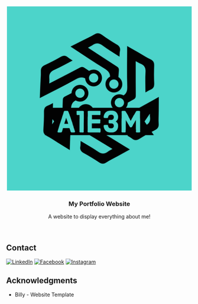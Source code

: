 <div id="top"></div>
<!--
*** Thanks for checking out the Best-README-Template. If you have a suggestion
*** that would make this better, please fork the repo and create a pull request
*** or simply open an issue with the tag "enhancement".
*** Don't forget to give the project a star!
*** Thanks again! Now go create something AMAZING! :D
-->



<!-- PROJECT LOGO -->
<br />
<div align="center">
  <a href="https://github.com/SeaBoiii/seaboiii.github.io">
    <img src="img/A1E3M-logos.jpeg" alt="Logo" width="500" height="500">
  </a>

<h3 align="center">My Portfolio Website</h3>

  <p align="center">
    A website to display everything about me!
    <br />
    <br />
    <br />
  </p>
</div>


<!-- CONTACT -->
## Contact

[![LinkedIn][linkedin-shield]][linkedin-url]
[![Facebook][facebook-shield]][facebook-url]
[![Instagram][insta-shield]][insta-url]



<!-- ACKNOWLEDGMENTS -->
## Acknowledgments

* Billy - Website Template



<!-- MARKDOWN LINKS & IMAGES -->
<!-- https://www.markdownguide.org/basic-syntax/#reference-style-links -->
[linkedin-shield]: https://img.shields.io/badge/LinkedIn-0077B5?style=for-the-badge&logo=linkedin&logoColor=white
[linkedin-url]: https://linkedin.com/in/a1e3m
[facebook-shield]: https://img.shields.io/badge/Facebook-1877F2?style=for-the-badge&logo=facebook&logoColor=white
[facebook-url]: https://www.facebook.com/seaboiii/
[insta-shield]: https://img.shields.io/badge/Instagram-E4405F?style=for-the-badge&logo=instagram&logoColor=white
[insta-url]: https://www.instagram.com/a1e3m/

[product-screenshot]: .img/background.jpg
